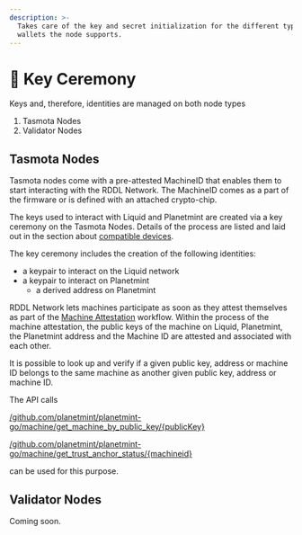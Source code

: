 ```yaml
---
description: >-
  Takes care of the key and secret initialization for the different types of
  wallets the node supports.
---
```


# 🔐 Key Ceremony

Keys and, therefore, identities are managed on both node types

1. Tasmota Nodes
2. Validator Nodes

## Tasmota Nodes

Tasmota nodes come with a pre-attested MachineID that enables them to start interacting with the RDDL Network. The MachineID comes as a part of the firmware or is defined with an attached crypto-chip.&#x20;

The keys used to interact with Liquid and Planetmint are created via a key ceremony on the Tasmota Nodes. Details of the process are listed and laid out in the section about [compatible devices](broken-reference).

The key ceremony includes the creation of the following identities:&#x20;

* a keypair to interact on the Liquid network
* a keypair to interact on Planetmint
  * a derived address on Planetmint

RDDL Network lets machines participate as soon as they attest themselves as part of the [Machine Attestation](broken-reference) workflow. Within the process of the machine attestation, the public keys of the machine on Liquid, Planetmint, the Planetmint address and the Machine ID are attested and associated with each other.&#x20;

It is possible to look up and verify if a given public key, address or machine ID belongs to the same machine as another given public key, address or machine ID.&#x20;

The API calls

[/github.com/planetmint/planetmint-go/machine/get\_machine\_by\_public\_key/{publicKey}](https://planetmint-go-testnet-api.rddl.io/github.com/planetmint/planetmint-go/machine/get\_machine\_by\_public\_key)

[/github.com/planetmint/planetmint-go/machine/get\_trust\_anchor\_status/{machineid}](https://planetmint-go-testnet-api.rddl.io/github.com/planetmint/planetmint-go/machine/get\_trust\_anchor\_status/)

can be used for this purpose.

## Validator Nodes

Coming soon.

